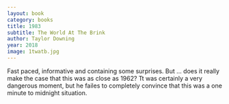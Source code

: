 ```yaml
---
layout: book
category: books
title: 1983
subtitle: The World At The Brink
author: Taylor Downing
year: 2018
image: 1twatb.jpg
---
```


Fast paced, informative and containing some surprises. But … does it really make the case that this was as close as 1962?  Tt was certainly a very dangerous moment, but he failes to completely convince that this was a one minute to midnight situation.
